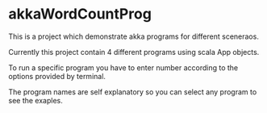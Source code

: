 # akkaWordCountProg

This is a project which demonstrate akka programs for different sceneraos.

Currently this project contain 4 different programs using scala App objects.

To run a specific program you have to enter number according to the options provided by terminal.

The program names are self explanatory so you can select any program to see the exaples.
